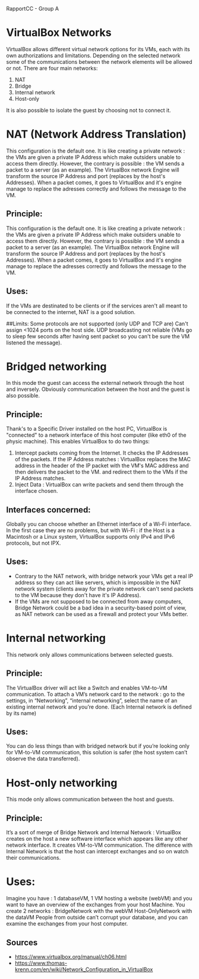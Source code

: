 RapportCC - Group A
# VirtualBox Networks
VirtualBox allows different virtual network options for its VMs, each with its own authorizations and limitations. Depending on the selected network some of the communications between the network elements will be allowed or not.
There are four main networks:
1. NAT
2. Bridge
3. Internal network
4. Host-only  

It is also possible to isolate the guest by choosing not to connect it.

# NAT (Network  Address Translation)
This configuration is the default one. It is like creating a private network : the VMs are given a private IP Address which make outsiders unable to access them directly. However, the contrary is possible : the VM sends a packet to a server (as an example). The VirtualBox network Engine will transform the source IP Address and port (replaces by the host's Addresses). When a packet comes, it goes to VirtualBox and it's engine manage to replace the adresses correctly and follows the message to the VM.

  ## Principle:
This configuration is the default one. It is like creating a private network : the VMs are given a private IP Address which make outsiders unable to access them directly. However, the contrary is possible : the VM sends a packet to a server (as an example). The VirtualBox network Engine will transform the source IP Address and port (replaces by the host's Addresses). When a packet comes, it goes to VirtualBox and it's engine manage to replace the adresses correctly and follows the message to the VM.
  
  ## Uses:
If the VMs are destinated to be clients or if the services aren't all meant to be connected to the internet, NAT is a good solution.
  
  ##Limits:
Some protocols are not supported (only UDP and TCP are)
Can't assign <1024 ports on the host side.
UDP broadcasting not reliable (VMs go to sleep few seconds after having sent packet so you can't be sure the VM listened the message).


# Bridged networking
In this mode the guest can access the external network through the host and inversely. Obviously communication between the host and the guest is also possible.

  ## Principle:
Thank's to a Specific Driver installed on the host PC, VirtualBox is "connected" to a network interface of this host computer (like eth0 of the physic machine). This enables VirtualBox to do two things:
1. Intercept packets coming from the Internet. It checks the IP Addresses of the packets. If the IP Address matches : VirtualBox replaces the MAC address in the header of the IP packet with the VM's MAC address and then delivers the packet to the VM.
and redirect them to the VMs if the IP Address matches. 
2. Inject Data : VirtualBox can write packets and send them through the interface chosen.

  ## Interfaces concerned: 
Globally you can choose whether an Ethernet interface of a Wi-Fi interface. In the first case they are no problems, but with Wi-Fi : if the Host is a Macintosh or a Linux system, VirtualBox supports only IPv4 and IPv6 protocols, but not IPX.

  ## Uses:
* Contrary to the NAT network, with bridge network your VMs get a real IP address so they can act like servers, which is impossible in the NAT network system (clients away for the private network can't send packets to the VM because they don't have it's IP Address).
* If the VMs are not supposed to be connected from away computers, Bridge Network could be a bad idea in a security-based point of view, as NAT network can be used as a firewall and protect your VMs better. 


# Internal networking
This network only allows communications between selected guests.

  ## Principle:
The VirtualBox driver will act like a Switch and enables VM-to-VM communication. To attach a VM’s network card to the network : go to the settings, in “Networking”, “internal networking”, select the name of an existing internal network and you’re done. (Each Internal network is defined by its name)

  ## Uses:
You can do less things than with bridged network but if you’re looking only for VM-to-VM communication, this solution is safer (the host system can’t observe the data transferred).


# Host-only networking
This mode only allows communication between the host and guests.

  ## Principle:
It’s a sort of merge of Bridge Network and Internal Network :
VirtualBox creates on the host a new software interface which appears like any other network interface.
It creates VM-to-VM communication. The difference with Internal Network is that the host can intercept exchanges and so on watch their communications.  
  # Uses:
Imagine you have : 1 databaseVM, 1 VM hosting a website (webVM) and you want to have an overview of the exchanges from your host Machine. You create 2 networks :
 BridgeNetwork with the webVM
Host-OnlyNetwork with the dataVM
People from outside can’t corrupt your database, and you can examine the exchanges from your host computer.

  ## Sources
- https://www.virtualbox.org/manual/ch06.html
- https://www.thomas-krenn.com/en/wiki/Network_Configuration_in_VirtualBox
